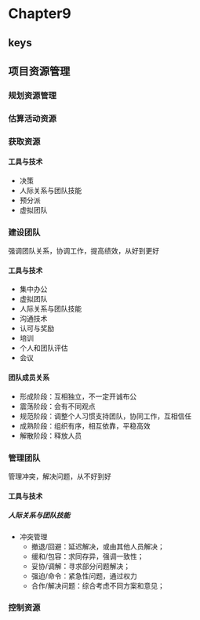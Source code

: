 <!--
 * @Author: your name
 * @Date: 2020-09-22 09:19:41
 * @LastEditTime: 2020-10-26 11:26:03
 * @LastEditors: Please set LastEditors
 * @Description: In User Settings Edit
 * @FilePath: \PMP\知识点\Chapter6\index.md
-->

# Chapter9

## keys

## 项目资源管理

### 规划资源管理

### 估算活动资源

### 获取资源

#### 工具与技术

- 决策
- 人际关系与团队技能
- 预分派
- 虚拟团队

### 建设团队

强调团队关系，协调工作，提高绩效，从好到更好

#### 工具与技术

- 集中办公
- 虚拟团队
- 人际关系与团队技能
- 沟通技术
- 认可与奖励
- 培训
- 个人和团队评估
- 会议

#### 团队成员关系

- 形成阶段：互相独立，不一定开诚布公
- 震荡阶段：会有不同观点
- 规范阶段：调整个人习惯支持团队，协同工作，互相信任
- 成熟阶段：组织有序，相互依靠，平稳高效
- 解散阶段：释放人员

### 管理团队

管理冲突，解决问题，从不好到好

#### 工具与技术

##### 人际关系与团队技能

- 冲突管理
  - 撤退/回避：延迟解决，或由其他人员解决；
  - 缓和/包容：求同存异，强调一致性；
  - 妥协/调解：寻求部分问题解决；
  - 强迫/命令：紧急性问题，通过权力
  - 合作/解决问题：综合考虑不同方案和意见；

### 控制资源
